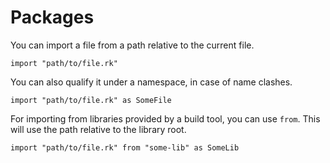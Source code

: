 # Packages

You can import a file from a path relative to the current file.

```
import "path/to/file.rk"
```

You can also qualify it under a namespace,
in case of name clashes.

```
import "path/to/file.rk" as SomeFile
```

For importing from libraries provided by a build tool,
you can use `from`.
This will use the path relative to the library root.

```
import "path/to/file.rk" from "some-lib" as SomeLib
```
